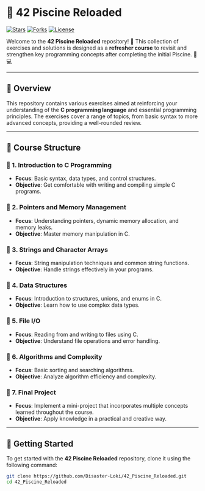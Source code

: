 # 🐍 42 Piscine Reloaded

[![Stars](https://img.shields.io/github/stars/Disaster-Loki/42_Piscine_Reloaded?color=yellow)](https://github.com/Disaster-Loki/42_Piscine_Reloaded/stargazers)
[![Forks](https://img.shields.io/github/forks/Disaster-Loki/42_Piscine_Reloaded?color=blue)](https://github.com/Disaster-Loki/42_Piscine_Reloaded/network/members)
[![License](https://img.shields.io/github/license/Disaster-Loki/42_Piscine_Reloaded)](https://github.com/Disaster-Loki/42_Piscine_Reloaded/blob/main/LICENSE)

Welcome to the **42 Piscine Reloaded** repository! 🎉 This collection of exercises and solutions is designed as a **refresher course** to revisit and strengthen key programming concepts after completing the initial Piscine. 🌊💻

---

## 📖 Overview

This repository contains various exercises aimed at reinforcing your understanding of the **C programming language** and essential programming principles. The exercises cover a range of topics, from basic syntax to more advanced concepts, providing a well-rounded review.

---

## 🚀 Course Structure

### 🐍 1. Introduction to C Programming
- **Focus**: Basic syntax, data types, and control structures.
- **Objective**: Get comfortable with writing and compiling simple C programs.

### 🐍 2. Pointers and Memory Management
- **Focus**: Understanding pointers, dynamic memory allocation, and memory leaks.
- **Objective**: Master memory manipulation in C.

### 🐍 3. Strings and Character Arrays
- **Focus**: String manipulation techniques and common string functions.
- **Objective**: Handle strings effectively in your programs.

### 🐍 4. Data Structures
- **Focus**: Introduction to structures, unions, and enums in C.
- **Objective**: Learn how to use complex data types.

### 🐍 5. File I/O
- **Focus**: Reading from and writing to files using C.
- **Objective**: Understand file operations and error handling.

### 🐍 6. Algorithms and Complexity
- **Focus**: Basic sorting and searching algorithms.
- **Objective**: Analyze algorithm efficiency and complexity.

### 🐍 7. Final Project
- **Focus**: Implement a mini-project that incorporates multiple concepts learned throughout the course.
- **Objective**: Apply knowledge in a practical and creative way.

---

## 🌟 Getting Started

To get started with the **42 Piscine Reloaded** repository, clone it using the following command:

```bash
git clone https://github.com/Disaster-Loki/42_Piscine_Reloaded.git
cd 42_Piscine_Reloaded
